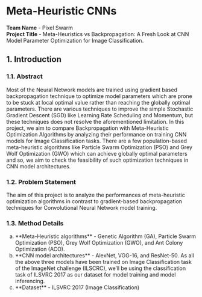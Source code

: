 <h1 align="centre">Meta-Heuristic CNNs</h1>

**Team Name** - Pixel Swarm <br>
**Project Title** - Meta-Heuristics vs Backpropagation: A Fresh Look at CNN Model Parameter Optimization for Image Classification.

<h2>1. Introduction</h2>

<h3>1.1. Abstract</h3>
Most of the Neural Network models are trained using gradient based backpropagation 
technique to optimize model parameters which are prone to be stuck at local optimal value 
rather than reaching the globally optimal parameters. There are various techniques to 
improve the simple Stochastic Gradient Descent (SGD) like Learning Rate Scheduling and 
Momentum, but these techniques does not resolve the aforementioned limitation. In this 
project, we aim to compare Backpropagation with Meta-Heuristic Optimization Algorithms 
by analyzing their performance on training CNN models for Image Classification tasks. 
There are a few population-based meta-heuristic algorithms like Particle Swarm 
Optimization (PSO) and Grey Wolf Optimization (GWO) which can achieve globally optimal 
parameters and so, we aim to check the feasibility of such optimization techniques in CNN 
model architectures.

<h3>1.2. Problem Statement</h3>
The aim of this project is to analyze the performances of meta-heuristic optimization 
algorithms in contrast to gradient-based backpropagation techniques for Convolutional 
Neural Network model training. 

<h3>1.3. Method Details</h3>

<ol type="a">
    <li>**Meta-Heuristic algorithms** -  Genetic Algorithm (GA), Particle Swarm Optimization (PSO), Grey Wolf Optimization (GWO), and Ant Colony Optimization (ACO). </li>
    <li>**CNN model architectures** - AlexNet, VGG-16, and ResNet-50. As all the above 
    three models have been trained on Image Classification task of the ImageNet 
    challenge (ILSCRC), we’ll be using the classification task of ILSVRC 2017 as our 
    dataset for model training and model inferencing.</li>
    <li>**Dataset** - ILSVRC 2017 (Image Classification)</li>
</ol>

